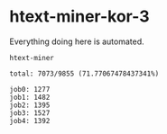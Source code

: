 # htext-miner-kor-3

Everything doing here is automated.

```
htext-miner

total: 7073/9855 (71.77067478437341%)

job0: 1277
job1: 1482
job2: 1395
job3: 1527
job4: 1392
```
